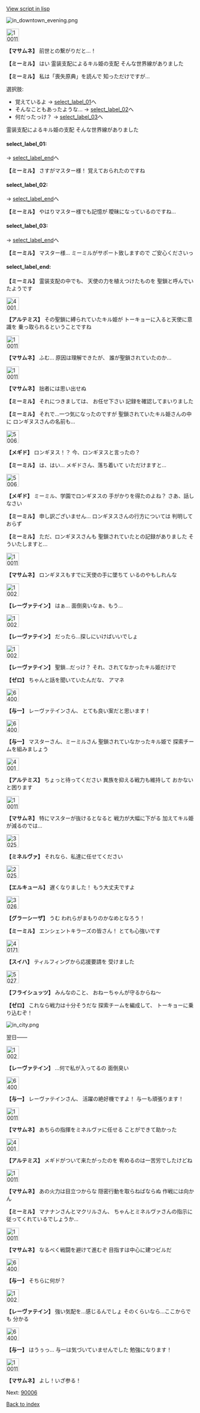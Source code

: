 [View script in lisp](../scripts/202316110.txt)

![in_downtown_evening.png](../images/backgrounds/in_downtown_evening.png)

<img src="../images/units/100111.png" alt="100111.png" height="34"/>

**【マサムネ】**
前世との繋がりだと…！

**【ミーミル】**
はい
霊装支配によるキル姫の支配
そんな世界線がありました

**【ミーミル】**
私は「喪失原典」を読んで
知っただけですが…

選択肢:
- 覚えているよ → [select_label_01](#select_label_01)へ
- そんなこともあったような… → [select_label_02](#select_label_02)へ
- 何だったっけ？ → [select_label_03](#select_label_03)へ

霊装支配によるキル姫の支配
そんな世界線がありました

#### select_label_01:
 → [select_label_end](#select_label_end)へ

**【ミーミル】**
さすがマスター様！
覚えておられたのですね

#### select_label_02:
 → [select_label_end](#select_label_end)へ

**【ミーミル】**
やはりマスター様でも記憶が
曖昧になっているのですね…

#### select_label_03:
 → [select_label_end](#select_label_end)へ

**【ミーミル】**
マスター様…
ミーミルがサポート致しますので
ご安心くださいっ

#### select_label_end:

**【ミーミル】**
霊装支配の中でも、
天使の力を植えつけたものを
聖鎖と呼んでいたようです

<img src="../images/units/400131.png" alt="400131.png" height="34"/>

**【アルテミス】**
その聖鎖に縛られていたキル姫が
トーキョーに入ると天使に意識を
乗っ取られるということですね

<img src="../images/units/100111.png" alt="100111.png" height="34"/>

**【マサムネ】**
ふむ…
原因は理解できたが、
誰が聖鎖されていたのか…

<img src="../images/units/100111.png" alt="100111.png" height="34"/>

**【マサムネ】**
拙者には思い出せぬ

**【ミーミル】**
それにつきましては、
お任せ下さい
記録を確認してまいりました

**【ミーミル】**
それで…一つ気になったのですが
聖鎖されていたキル姫さんの中に
ロンギヌスさんの名前も…

<img src="../images/units/500611.png" alt="500611.png" height="34"/>

**【メギド】**
ロンギヌス！？
今、ロンギヌスと言ったの？

**【ミーミル】**
は、はい…
メギドさん、落ち着いて
いただけますと…

<img src="../images/units/500611.png" alt="500611.png" height="34"/>

**【メギド】**
ミーミル、学園でロンギヌスの
手がかりを得たのよね？
さあ、話しなさい

**【ミーミル】**
申し訳ございません…
ロンギヌスさんの行方については
判明しておらず

**【ミーミル】**
ただ、ロンギヌスさんも
聖鎖されていたとの記録がありました
そういたしますと…

<img src="../images/units/100111.png" alt="100111.png" height="34"/>

**【マサムネ】**
ロンギヌスもすでに天使の手に墜ちて
いるのやもしれんな

<img src="../images/units/100221.png" alt="100221.png" height="34"/>

**【レーヴァテイン】**
はぁ…
面倒臭いなぁ、もう…

<img src="../images/units/100221.png" alt="100221.png" height="34"/>

**【レーヴァテイン】**
だったら…探しにいけばいいでしょ

<img src="../images/units/100221.png" alt="100221.png" height="34"/>

**【レーヴァテイン】**
聖鎖…だっけ？
それ、されてなかったキル姫だけで

**【ゼロ】**
ちゃんと話を聞いていたんだな、
アマネ

<img src="../images/units/6400511.png" alt="6400511.png" height="34"/>

**【与一】**
レーヴァテインさん、
とても良い案だと思います！

<img src="../images/units/6400511.png" alt="6400511.png" height="34"/>

**【与一】**
マスターさん、ミーミルさん
聖鎖されていなかったキル姫で
探索チームを組みましょう

<img src="../images/units/400131.png" alt="400131.png" height="34"/>

**【アルテミス】**
ちょっと待ってください
異族を抑える戦力も維持して
おかないと困ります

<img src="../images/units/100111.png" alt="100111.png" height="34"/>

**【マサムネ】**
特にマスターが抜けるとなると
戦力が大幅に下がる
加えてキル姫が減るのでは…

<img src="../images/units/302511.png" alt="302511.png" height="34"/>

**【ミネルヴァ】**
それなら、私達に任せてください

<img src="../images/units/202511.png" alt="202511.png" height="34"/>

**【エルキュール】**
遅くなりました！
もう大丈夫ですよ

<img src="../images/units/302611.png" alt="302611.png" height="34"/>

**【グラーシーザ】**
うむ
われらがまもりのかなめとなろう！

**【ミーミル】**
エンシェントキラーズの皆さん！
とても心強いです

<img src="../images/units/401711.png" alt="401711.png" height="34"/>

**【スイハ】**
ティルフィングから応援要請を
受けました

<img src="../images/units/502711.png" alt="502711.png" height="34"/>

**【フライシュッツ】**
みんなのこと、
おねーちゃんが守るからね～

**【ゼロ】**
これなら戦力は十分そうだな
探索チームを編成して、
トーキョーに乗り込むぞ！

![in_city.png](../images/backgrounds/in_city.png)

翌日――

<img src="../images/units/100221.png" alt="100221.png" height="34"/>

**【レーヴァテイン】**
…何で私が入ってるの
面倒臭い

<img src="../images/units/6400511.png" alt="6400511.png" height="34"/>

**【与一】**
レーヴァテインさん、
活躍の絶好機ですよ！
与一も頑張ります！

<img src="../images/units/100111.png" alt="100111.png" height="34"/>

**【マサムネ】**
あちらの指揮をミネルヴァに任せる
ことができて助かった

<img src="../images/units/400131.png" alt="400131.png" height="34"/>

**【アルテミス】**
メギドがついて来たがったのを
宥めるのは一苦労でしたけどね

<img src="../images/units/100111.png" alt="100111.png" height="34"/>

**【マサムネ】**
あの火力は目立つからな
隠密行動を取らねばならぬ
作戦には向かん

**【ミーミル】**
マナナンさんとマクリルさん、
ちゃんとミネルヴァさんの指示に
従ってくれているでしょうか…

<img src="../images/units/100111.png" alt="100111.png" height="34"/>

**【マサムネ】**
なるべく戦闘を避けて進むぞ
目指すは中心に建つビルだ

<img src="../images/units/6400511.png" alt="6400511.png" height="34"/>

**【与一】**
そちらに何が？

<img src="../images/units/100221.png" alt="100221.png" height="34"/>

**【レーヴァテイン】**
強い気配を…感じるんでしょ
そのくらいなら…ここからでも
分かる

<img src="../images/units/6400511.png" alt="6400511.png" height="34"/>

**【与一】**
はうぅっ…
与一は気づいていませんでした
勉強になります！

<img src="../images/units/100111.png" alt="100111.png" height="34"/>

**【マサムネ】**
よし！いざ参る！


Next: [90006](90006.md)

[Back to index](index.md)
